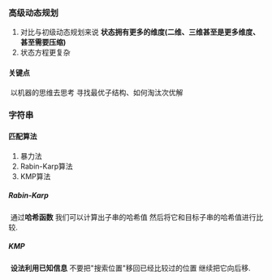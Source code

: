 ### 高级动态规划

1. 对比与初级动态规划来说 **状态拥有更多的维度(二维、三维甚至是更多维度、甚至需要压缩)**
2. 状态方程更复杂

#### 关键点

​	以机器的思维去思考 寻找最优子结构、如何淘汰次优解

### 字符串

#### 匹配算法

1. 暴力法
2. Rabin-Karp算法
3. KMP算法

##### Rabin-Karp

​	通过**哈希函数** 我们可以计算出子串的哈希值 然后将它和目标子串的哈希值进行比较.

##### KMP

​	**设法利用已知信息** 不要把"搜索位置"移回已经比较过的位置 继续把它向后移.

